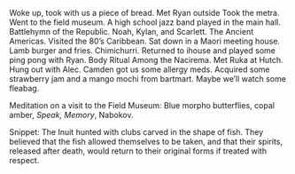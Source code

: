 Woke up, took with us a piece of bread. Met Ryan outside  Took the metra. Went to the field museum. A high school jazz band played in the main hall. Battlehymn of the Republic. Noah, Kylan, and Scarlett. The Ancient Americas. Visited the 80’s Caribbean. Sat down in a Maori meeting house. Lamb burger and fries. Chimichurri. Returned to ihouse and played some ping pong with Ryan. Body Ritual Among the Nacirema. Met Ruka at Hutch. Hung out with Alec. Camden got us some allergy meds. Acquired some strawberry jam and a mango mochi from bartmart. Maybe we’ll watch some fleabag. 

Meditation on a visit to the Field Museum: Blue morpho butterflies, copal amber, *Speak, Memory*, Nabokov. 

Snippet: The Inuit hunted with clubs carved in the shape of fish. They believed that the fish allowed themselves to be taken, and that their spirits, released after death, would return to their original forms if treated with respect.
